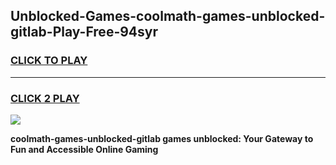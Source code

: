 
## Unblocked-Games-coolmath-games-unblocked-gitlab-Play-Free-94syr
<h3>
<a href="https://premium76.site?title=coolmath-games-unblocked-gitlab&ref=23A">CLICK TO PLAY</a></h3>
<hr>

<h3>
<a href="https://premium76.site?title=coolmath-games-unblocked-gitlab&ref=23A">CLICK 2 PLAY</a>
  
</h3>

<a href="https://premium76.site?title=coolmath-games-unblocked-gitlab&ref=23A"><img src="https://clearcache.store/games.png"></a>


**coolmath-games-unblocked-gitlab games unblocked: Your Gateway to Fun and Accessible Online Gaming**
